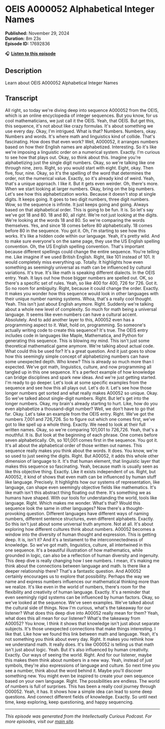 # OEIS A000052 Alphabetical Integer Names

**Published:** November 29, 2024  
**Duration:** 8m 23s  
**Episode ID:** 17692836

🎧 **[Listen to this episode](https://intellectuallycurious.buzzsprout.com/2529712/episodes/17692836-oeis-a000052-alphabetical-integer-names)**

## Description

Learn about OEIS A000052 Alphabetical Integer Names

## Transcript

All right, so today we're diving deep into sequence A000052 from the OEIS, which is an online encyclopedia of integer sequences. But you know, for us cool mathematicians, we just call it the OEIS. Yeah, that OEIS. But get this, this sequence, it's not about like crazy formulas. It's about something we use every day. Okay, I'm intrigued. What is that? Numbers. Numbers, okay. Numbers and words. It's where math and linguistics kind of collide. That's fascinating. How does that even work? Well, A000052, it arranges numbers based on how their English names are alphabetized. Interesting. So it's like we're imposing a linguistic order on a numerical system. Exactly. I'm curious to see how that plays out. Okay, so think about this. Imagine you're alphabetizing just the single digit numbers. Okay, so we're talking like one through nine, zero. Right, so you would start with eight. Eight, okay. Then five, four, nine. Okay, so it's the spelling of the word that determines the order, not the numerical value. Exactly, so it's already kind of weird. Yeah, that's a unique approach. I like it. But it gets even weirder. Oh, there's more. When we start looking at larger numbers. Okay, bring on the big numbers. Let's see how this alphabetization works. Because it doesn't stop at single digits. It keeps going. It goes to two digit numbers, three digit numbers. Wow, so the sequence is infinite. It just keeps going and going. Always based on that alphabetical order. This is going to be fun. It is. So let's say we've got 18 and 80. 18 and 80, all right. We're not just looking at the digits. We're looking at the words 18 and 80. So we're comparing the words themselves. Yes, and since 18 comes before 80 alphabetically. 18 comes before 80 in the sequence. You got it. Oh, I'm starting to see how this works. It's like a hidden code within our language. Yeah, it's pretty wild. And to make sure everyone's on the same page, they use the US English spelling convention. Oh, the US English spelling convention. That's important because different spellings could change the entire sequence. You're telling me. Like imagine if we used British English. Right, like 101 instead of 101. It would completely miss everything up. Totally. It highlights how even something as seemingly universal as math can be influenced by cultural variations. It's true. It's like math is speaking different dialects. In the OEIS entry. Yeah. It lays out how those bigger numbers are spelled out. OK, so there's a specific set of rules. Yeah, so like 400 for 400, 726 for 726. Got it. So no room for ambiguity. Right, because it could change the order. Exactly. It makes you wonder how this sequence would look in other languages with their unique number naming systems. Whoa, that's a really cool thought. Yeah. This isn't just about English anymore. Right. Suddenly we're talking about a whole new level of complexity. So much for math being a universal language. It seems like even numbers can have a cultural accent. Absolutely. And to add another layer to this, A00052 even has a programming aspect to it. Wait, hold on, programming. So someone's actually writing code to create this sequence? It's true. The OEIS entry includes code in languages like Maple, Mathematica, and Python for generating this sequence. This is blowing my mind. This isn't just some theoretical mathematical game anymore. We're talking about actual code. What could this be used for? It's a great question. And it just goes to show how this seemingly simple concept of alphabetizing numbers can have some unexpected depth. Who knew? This is already so much more than I expected. We've got math, linguistics, culture, and now programming all tangled up in this one sequence. It's a perfect example of how knowledge can bridge disciplines and spark new ideas. And we're just getting started. I'm ready to go deeper. Let's look at some specific examples from the sequence and see how this all plays out. Let's do it. Let's see how those longer numbers get sorted and what really makes A00052 so unique. Okay. So we've talked about single-digit numbers. Right. But let's get into the longer numbers. Okay, my brain's already starting to hurt. Like, how do you even alphabetize a thousand-digit number? Well, we don't have to go that far. Okay. Let's take an example from the OEIS entry. Right. We've got the numbers 7,001 and 726,726. So to figure out which one comes first, we've got to like spell up a whole thing. Exactly. We need to look at their full written names. Okay, so we're comparing 101,001 to 726,726. Yeah, that's a mouthful. It is. But look at the beginning of each phrase. One comes before seven alphabetically. Oh, so 101,001 comes first in the sequence. You got it. It's all about the alphabetical order of those written out names. This sequence really makes you think about the words. It does. You know, we're so used to just seeing the digits. Right. But A00052, it adds this whole other dimension of language to it. It's that human element, that linguistic layer that makes this sequence so fascinating. Yeah, because math is usually seen as like this objective thing. Exactly. Like it exists independent of us. Right, but A00052, it kind of shows that even math can be influenced by human stuff like language. Precisely. It highlights how our systems of representation, like language, can shape even seemingly objective fields like mathematics. It's like math isn't this abstract thing floating out there. It's something we as humans have shaped. With our tools for understanding the world, tools like language. Right. Which makes me wonder. What's that? Would this sequence look the same in other languages? Now there's a thought-provoking question. Different languages have different ways of naming numbers, different sentence structures, even different alphabets. Exactly. So this isn't just about some universal truth anymore. Not at all. It's about exploring how different cultures think about numbers. A00052 becomes a window into the diversity of human thought and expression. This is getting deep. It is, isn't it? And it's a testament to the interconnectedness of knowledge. So we've got math, linguistics, culture, all intertwined in this one sequence. It's a beautiful illustration of how mathematics, while grounded in logic, can also be a reflection of human diversity and ingenuity. This deep dive is really changing how I see numbers. I mean, it's making me think about the connections between language and math. Is there like a deeper relationship there? That's a fantastic question. And A00052 certainly encourages us to explore that possibility. Perhaps the way we name and express numbers influences our mathematical thinking more than we realize. It's like even in the world of numbers, there's room for the flexibility and creativity of human language. Exactly. It's a reminder that even seemingly rigid systems can be influenced by human factors. Okay, so we've looked at the sequence. We've seen examples. We've talked about the cultural side of things. Now I'm curious, what's the takeaway for our listener? What does this deep dive into A00052 really mean for them? Yeah, what does this all mean for our listener? What's the takeaway from A00052? You know, I think it shows that knowledge isn't just about separate subjects. It's those unexpected connections that make things interesting. I like that. Like how we found this link between math and language. Yeah, it's not something you think about every day. Right. It makes you rethink how we understand math. It really does. It's like O00052 is telling us that math isn't just about logic. Yeah. But it's also influenced by human creativity. Exactly. Our ways of seeing the world. Right. And for our listener, maybe this makes them think about numbers in a new way. Yeah, instead of just symbols, they're also expressions of language and culture. So next time you see a number, think about the word behind it. Maybe you'll discover something new. You might even be inspired to create your own sequence based on your own language. Right. The possibilities are endless. The world of numbers is full of surprises. This has been a really cool journey through O00052. Yeah, it has. It shows how a simple idea can lead to some deep questions. And connect different fields of knowledge. Exactly. So until next time, keep exploring, keep questioning, and happy sequencing.

---
*This episode was generated from the Intellectually Curious Podcast. For more episodes, visit our [main site](https://intellectuallycurious.buzzsprout.com).*
